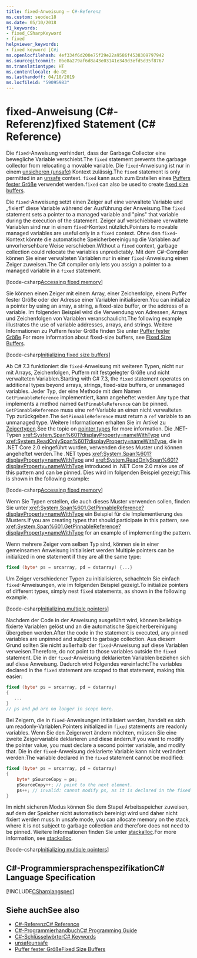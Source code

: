 ```yaml
---
title: fixed-Anweisung – C#-Referenz
ms.custom: seodec18
ms.date: 05/10/2018
f1_keywords:
- fixed_CSharpKeyword
- fixed
helpviewer_keywords:
- fixed keyword [C#]
ms.openlocfilehash: 4ef334f6d200e75f29e22a9586f4538309797942
ms.sourcegitcommit: 0be8a279af6d8a43e03141e349d3efd5d35f8767
ms.translationtype: HT
ms.contentlocale: de-DE
ms.lasthandoff: 04/18/2019
ms.locfileid: "59095983"
---
```

# <a name="fixed-statement-c-reference"></a><span data-ttu-id="d0d2d-102">fixed-Anweisung (C#-Referenz)</span><span class="sxs-lookup"><span data-stu-id="d0d2d-102">fixed Statement (C# Reference)</span></span>

<span data-ttu-id="d0d2d-103">Die `fixed`-Anweisung verhindert, dass der Garbage Collector eine bewegliche Variable verschiebt.</span><span class="sxs-lookup"><span data-stu-id="d0d2d-103">The `fixed` statement prevents the garbage collector from relocating a movable variable.</span></span> <span data-ttu-id="d0d2d-104">Die `fixed`-Anweisung ist nur in einem [unsicheren (unsafe)](unsafe.md) Kontext zulässig.</span><span class="sxs-lookup"><span data-stu-id="d0d2d-104">The `fixed` statement is only permitted in an [unsafe](unsafe.md) context.</span></span> <span data-ttu-id="d0d2d-105">`fixed` kann auch zum Erstellen eines [Puffers fester Größe](../../programming-guide/unsafe-code-pointers/fixed-size-buffers.md) verwendet werden.</span><span class="sxs-lookup"><span data-stu-id="d0d2d-105">`fixed` can also be used to create [fixed size buffers](../../programming-guide/unsafe-code-pointers/fixed-size-buffers.md).</span></span>

<span data-ttu-id="d0d2d-106">Die `fixed`-Anweisung setzt einen Zeiger auf eine verwaltete Variable und „fixiert“ diese Variable während der Ausführung der Anweisung.</span><span class="sxs-lookup"><span data-stu-id="d0d2d-106">The `fixed` statement sets a pointer to a managed variable and "pins" that variable during the execution of the statement.</span></span> <span data-ttu-id="d0d2d-107">Zeiger auf verschiebbare verwaltete Variablen sind nur in einem `fixed`-Kontext nützlich.</span><span class="sxs-lookup"><span data-stu-id="d0d2d-107">Pointers to movable managed variables are useful only in a `fixed` context.</span></span> <span data-ttu-id="d0d2d-108">Ohne den `fixed`-Kontext könnte die automatische Speicherbereinigung die Variablen auf unvorhersehbare Weise verschieben.</span><span class="sxs-lookup"><span data-stu-id="d0d2d-108">Without a `fixed` context, garbage collection could relocate the variables unpredictably.</span></span> <span data-ttu-id="d0d2d-109">Mit dem C#-Compiler können Sie einer verwalteten Variablen nur in einer `fixed`-Anweisung einen Zeiger zuweisen.</span><span class="sxs-lookup"><span data-stu-id="d0d2d-109">The C# compiler only lets you assign a pointer to a managed variable in a `fixed` statement.</span></span>

[!code-csharp[Accessing fixed memory](../../../../samples/snippets/csharp/keywords/FixedKeywordExamples.cs#1)]

<span data-ttu-id="d0d2d-110">Sie können einen Zeiger mit einem Array, einer Zeichenfolge, einem Puffer fester Größe oder der Adresse einer Variablen initialisieren.</span><span class="sxs-lookup"><span data-stu-id="d0d2d-110">You can initialize a pointer by using an array, a string, a fixed-size buffer, or the address of a variable.</span></span> <span data-ttu-id="d0d2d-111">Im folgenden Beispiel wird die Verwendung von Adressen, Arrays und Zeichenfolgen von Variablen veranschaulicht.</span><span class="sxs-lookup"><span data-stu-id="d0d2d-111">The following example illustrates the use of variable addresses, arrays, and strings.</span></span> <span data-ttu-id="d0d2d-112">Weitere Informationen zu Puffern fester Größe finden Sie unter [Puffer fester Größe](../../programming-guide/unsafe-code-pointers/fixed-size-buffers.md).</span><span class="sxs-lookup"><span data-stu-id="d0d2d-112">For more information about fixed-size buffers, see [Fixed Size Buffers](../../programming-guide/unsafe-code-pointers/fixed-size-buffers.md).</span></span>

[!code-csharp[Initializing fixed size buffers](../../../../samples/snippets/csharp/keywords/FixedKeywordExamples.cs#2)]

<span data-ttu-id="d0d2d-113">Ab C# 7.3 funktioniert die `fixed`-Anweisung mit weiteren Typen, nicht nur mit Arrays, Zeichenfolgen, Puffern mit festgelegter Größe und nicht verwalteten Variablen.</span><span class="sxs-lookup"><span data-stu-id="d0d2d-113">Starting with C# 7.3, the `fixed` statement operates on additional types beyond arrays, strings, fixed-size buffers, or unmanaged variables.</span></span> <span data-ttu-id="d0d2d-114">Jeder Typ, der eine Methode mit dem Namen `GetPinnableReference` implementiert, kann angeheftet werden.</span><span class="sxs-lookup"><span data-stu-id="d0d2d-114">Any type that implements a method named `GetPinnableReference` can be pinned.</span></span> <span data-ttu-id="d0d2d-115">`GetPinnableReference` muss eine `ref`-Variable an einen nicht verwalteten Typ zurückgeben.</span><span class="sxs-lookup"><span data-stu-id="d0d2d-115">The `GetPinnableReference` must return a `ref` variable to an unmanaged type.</span></span> <span data-ttu-id="d0d2d-116">Weitere Informationen erhalten Sie im Artikel zu [Zeigertypen](../../programming-guide/unsafe-code-pointers/pointer-types.md).</span><span class="sxs-lookup"><span data-stu-id="d0d2d-116">See the topic on [pointer types](../../programming-guide/unsafe-code-pointers/pointer-types.md) for more information.</span></span> <span data-ttu-id="d0d2d-117">Die .NET-Typen <xref:System.Span%601?displayProperty=nameWithType> und <xref:System.ReadOnlySpan%601?displayProperty=nameWithType>, die in .NET Core 2.0 eingeführt wurden, verwenden dieses Muster und können angeheftet werden.</span><span class="sxs-lookup"><span data-stu-id="d0d2d-117">The .NET types <xref:System.Span%601?displayProperty=nameWithType> and <xref:System.ReadOnlySpan%601?displayProperty=nameWithType> introduced in .NET Core 2.0 make use of this pattern and can be pinned.</span></span> <span data-ttu-id="d0d2d-118">Dies wird im folgenden Beispiel gezeigt:</span><span class="sxs-lookup"><span data-stu-id="d0d2d-118">This is shown in the following example:</span></span>

[!code-csharp[Accessing fixed memory](../../../../samples/snippets/csharp/keywords/FixedKeywordExamples.cs#FixedSpan)]

<span data-ttu-id="d0d2d-119">Wenn Sie Typen erstellen, die auch dieses Muster verwenden sollen, finden Sie unter <xref:System.Span%601.GetPinnableReference?displayProperty=nameWithType> ein Beispiel für die Implementierung des Musters.</span><span class="sxs-lookup"><span data-stu-id="d0d2d-119">If you are creating types that should participate in this pattern, see <xref:System.Span%601.GetPinnableReference?displayProperty=nameWithType> for an example of implementing the pattern.</span></span>

<span data-ttu-id="d0d2d-120">Wenn mehrere Zeiger vom selben Typ sind, können sie in einer gemeinsamen Anweisung initialisiert werden:</span><span class="sxs-lookup"><span data-stu-id="d0d2d-120">Multiple pointers can be initialized in one statement if they are all the same type:</span></span>

```csharp
fixed (byte* ps = srcarray, pd = dstarray) {...}
```

<span data-ttu-id="d0d2d-121">Um Zeiger verschiedener Typen zu initialisieren, schachteln Sie einfach `fixed`-Anweisungen, wie im folgenden Beispiel gezeigt.</span><span class="sxs-lookup"><span data-stu-id="d0d2d-121">To initialize pointers of different types, simply nest `fixed` statements, as shown in the following example.</span></span>

[!code-csharp[Initializing multiple pointers](../../../../samples/snippets/csharp/keywords/FixedKeywordExamples.cs#3)]

<span data-ttu-id="d0d2d-122">Nachdem der Code in der Anweisung ausgeführt wird, können beliebige fixierte Variablen gelöst und an die automatische Speicherbereinigung übergeben werden.</span><span class="sxs-lookup"><span data-stu-id="d0d2d-122">After the code in the statement is executed, any pinned variables are unpinned and subject to garbage collection.</span></span> <span data-ttu-id="d0d2d-123">Aus diesem Grund sollten Sie nicht außerhalb der `fixed`-Anweisung auf diese Variablen verweisen.</span><span class="sxs-lookup"><span data-stu-id="d0d2d-123">Therefore, do not point to those variables outside the `fixed` statement.</span></span> <span data-ttu-id="d0d2d-124">Die in der `fixed`-Anweisung deklarierten Variablen beziehen sich auf diese Anweisung. Dadurch wird Folgendes vereinfacht:</span><span class="sxs-lookup"><span data-stu-id="d0d2d-124">The variables declared in the `fixed` statement are scoped to that statement, making this easier:</span></span>

```csharp
fixed (byte* ps = srcarray, pd = dstarray)
{
   ...
}
// ps and pd are no longer in scope here.
```

<span data-ttu-id="d0d2d-125">Bei Zeigern, die in `fixed`-Anweisungen initialisiert werden, handelt es sich um readonly-Variablen.</span><span class="sxs-lookup"><span data-stu-id="d0d2d-125">Pointers initialized in `fixed` statements are readonly variables.</span></span> <span data-ttu-id="d0d2d-126">Wenn Sie den Zeigerwert ändern möchten, müssen Sie eine zweite Zeigervariable deklarieren und diese ändern.</span><span class="sxs-lookup"><span data-stu-id="d0d2d-126">If you want to modify the pointer value, you must declare a second pointer variable, and modify that.</span></span> <span data-ttu-id="d0d2d-127">Die in der `fixed`-Anweisung deklarierte Variable kann nicht verändert werden:</span><span class="sxs-lookup"><span data-stu-id="d0d2d-127">The variable declared in the `fixed` statement cannot be modified:</span></span>

```csharp
fixed (byte* ps = srcarray, pd = dstarray)
{
    byte* pSourceCopy = ps;
    pSourceCopy++; // point to the next element.
    ps++; // invalid: cannot modify ps, as it is declared in the fixed statement.
}
```

<span data-ttu-id="d0d2d-128">Im nicht sicheren Modus können Sie dem Stapel Arbeitsspeicher zuweisen, auf dem der Speicher nicht automatisch bereinigt wird und daher nicht fixiert werden muss.</span><span class="sxs-lookup"><span data-stu-id="d0d2d-128">In unsafe mode, you can allocate memory on the stack, where it is not subject to garbage collection and therefore does not need to be pinned.</span></span> <span data-ttu-id="d0d2d-129">Weitere Informationen finden Sie unter [stackalloc](stackalloc.md).</span><span class="sxs-lookup"><span data-stu-id="d0d2d-129">For more information, see [stackalloc](stackalloc.md).</span></span>

[!code-csharp[Initializing multiple pointers](../../../../samples/snippets/csharp/keywords/FixedKeywordExamples.cs#4)]

## <a name="c-language-specification"></a><span data-ttu-id="d0d2d-130">C#-Programmiersprachenspezifikation</span><span class="sxs-lookup"><span data-stu-id="d0d2d-130">C# Language Specification</span></span>

 [!INCLUDE[CSharplangspec](~/includes/csharplangspec-md.md)]

## <a name="see-also"></a><span data-ttu-id="d0d2d-131">Siehe auch</span><span class="sxs-lookup"><span data-stu-id="d0d2d-131">See also</span></span>

- [<span data-ttu-id="d0d2d-132">C#-Referenz</span><span class="sxs-lookup"><span data-stu-id="d0d2d-132">C# Reference</span></span>](../index.md)
- [<span data-ttu-id="d0d2d-133">C#-Programmierhandbuch</span><span class="sxs-lookup"><span data-stu-id="d0d2d-133">C# Programming Guide</span></span>](../../programming-guide/index.md)
- [<span data-ttu-id="d0d2d-134">C#-Schlüsselwörter</span><span class="sxs-lookup"><span data-stu-id="d0d2d-134">C# Keywords</span></span>](index.md)
- [<span data-ttu-id="d0d2d-135">unsafe</span><span class="sxs-lookup"><span data-stu-id="d0d2d-135">unsafe</span></span>](unsafe.md)
- [<span data-ttu-id="d0d2d-136">Puffer fester Größe</span><span class="sxs-lookup"><span data-stu-id="d0d2d-136">Fixed Size Buffers</span></span>](../../programming-guide/unsafe-code-pointers/fixed-size-buffers.md)
